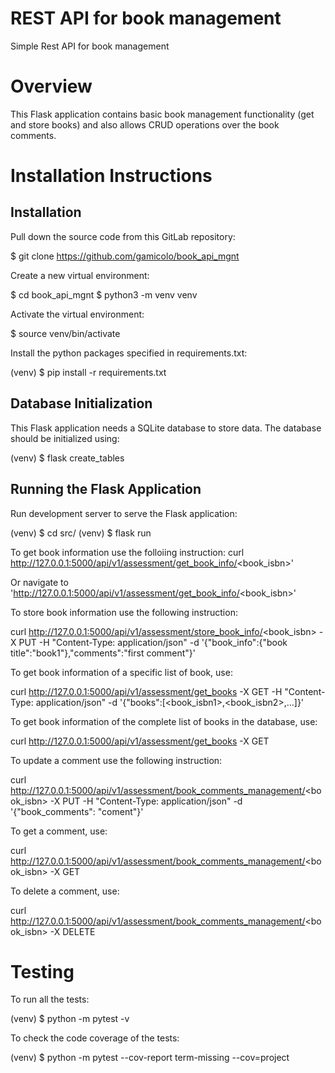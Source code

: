 # REST API for book management
Simple Rest API for book management

# Overview
This Flask application contains basic book management functionality (get and store books) and also allows CRUD operations over the book comments.

# Installation Instructions

## Installation
Pull down the source code from this GitLab repository:

$ git clone https://github.com/gamicolo/book_api_mgnt

Create a new virtual environment:

$ cd book_api_mgnt 
$ python3 -m venv venv

Activate the virtual environment:

$ source venv/bin/activate

Install the python packages specified in requirements.txt:

(venv) $ pip install -r requirements.txt

## Database Initialization

This Flask application needs a SQLite database to store data. The database should be initialized using:

(venv) $ flask create_tables

## Running the Flask Application

Run development server to serve the Flask application:

(venv) $ cd src/
(venv) $ flask run

To get book information use the folloiing instruction:
curl http://127.0.0.1:5000/api/v1/assessment/get_book_info/<book_isbn>'

Or navigate to 'http://127.0.0.1:5000/api/v1/assessment/get_book_info/<book_isbn>'

To store book information use the following instruction:

curl http://127.0.0.1:5000/api/v1/assessment/store_book_info/<book_isbn> -X PUT -H "Content-Type: application/json" -d '{"book_info":{"book title":"book1"},"comments":"first comment"}'

To get book information of a specific list of book, use:

curl http://127.0.0.1:5000/api/v1/assessment/get_books -X GET -H "Content-Type: application/json" -d '{"books":[<book_isbn1>,<book_isbn2>,...]}'

To get book information of the complete list of books in the database, use:

curl http://127.0.0.1:5000/api/v1/assessment/get_books -X GET

To update a comment use the following instruction:

curl http://127.0.0.1:5000/api/v1/assessment/book_comments_management/<book_isbn> -X PUT -H "Content-Type: application/json" -d '{"book_comments": "coment"}'      

To get a comment, use:

curl http://127.0.0.1:5000/api/v1/assessment/book_comments_management/<book_isbn> -X GET      

To delete a comment, use:

curl http://127.0.0.1:5000/api/v1/assessment/book_comments_management/<book_isbn> -X DELETE      

# Testing
To run all the tests:

(venv) $ python -m pytest -v

To check the code coverage of the tests:

(venv) $ python -m pytest --cov-report term-missing --cov=project
